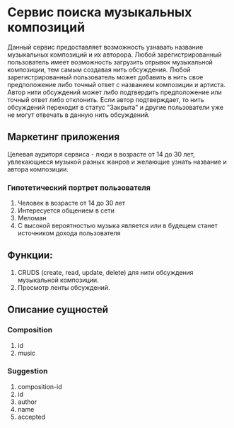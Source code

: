 # Сервис поиска музыкальных композиций

Данный сервис предоставляет возможность узнавать название музыкальных композиций и их авторора. Любой зарегистрированный пользователь имеет возможность загрузить отрывок музыкальной композиции, тем самым создавая нить обсуждения. Любой зарегистрированный пользователь может добавить в нить свое предположение либо точный ответ с названием композиции и артиста. Автор нити обсуждений может либо подтвердить предположение или точный ответ либо отклонить. Если автор подтверждает, то нить обсуждений переходит в статус "Закрыта" и другие пользователи уже не могут отвечать в данную нить обсуждений.

## Маркетинг приложения

Целевая аудиторя сервиса - люди в возрасте от 14 до 30 лет, увлекающиеся музыкой разных жанров и желающие узнать название и автора композиции.

### Гипотетический портрет пользователя
1. Человек в возрасте от 14 до 30 лет
2. Интересуется общением в сети
3. Меломан
4. С высокой вероятностью музыка является или в будещем станет источником дохода пользователя

## Функции:
1. CRUDS (create, read, update, delete) для нити обсуждения музыкальной композиции.
2. Просмотр ленты обсуждений.

## Описание сущностей
### Composition
1. id
2. music

### Suggestion
1. composition-id
2. id
3. author
4. name
5. accepted